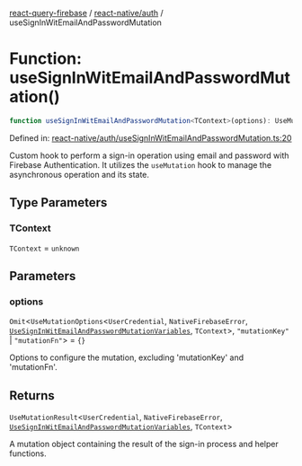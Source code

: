 [react-query-firebase](../../../modules.md) / [react-native/auth](../index.md) / useSignInWitEmailAndPasswordMutation

# Function: useSignInWitEmailAndPasswordMutation()

```ts
function useSignInWitEmailAndPasswordMutation<TContext>(options): UseMutationResult<UserCredential, NativeFirebaseError, UseSignInWitEmailAndPasswordMutationVariables, TContext>
```

Defined in: [react-native/auth/useSignInWitEmailAndPasswordMutation.ts:20](https://github.com/vpishuk/react-query-firebase/blob/10e2945f75363a784c3dfc0e90b9f7a489dcc848/react-native/auth/useSignInWitEmailAndPasswordMutation.ts#L20)

Custom hook to perform a sign-in operation using email and password with Firebase Authentication.
It utilizes the `useMutation` hook to manage the asynchronous operation and its state.

## Type Parameters

### TContext

`TContext` = `unknown`

## Parameters

### options

`Omit`\<`UseMutationOptions`\<`UserCredential`, `NativeFirebaseError`, [`UseSignInWitEmailAndPasswordMutationVariables`](../type-aliases/UseSignInWitEmailAndPasswordMutationVariables.md), `TContext`\>, `"mutationKey"` \| `"mutationFn"`\> = `{}`

Options to configure the mutation, excluding 'mutationKey' and 'mutationFn'.

## Returns

`UseMutationResult`\<`UserCredential`, `NativeFirebaseError`, [`UseSignInWitEmailAndPasswordMutationVariables`](../type-aliases/UseSignInWitEmailAndPasswordMutationVariables.md), `TContext`\>

A mutation object containing the result of the sign-in process and helper functions.
